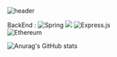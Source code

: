 
<!--
**YH-Jaaang/YH-Jaaang** is a ✨ _special_ ✨ repository because its `README.md` (this file) appears on your GitHub profile.

Here are some ideas to get you started:

- 🔭 I’m currently working on ...
- 🌱 I’m currently learning ...
- 👯 I’m looking to collaborate on ...
- 🤔 I’m looking for help with ...
- 💬 Ask me about ...
- 📫 How to reach me: ...
- 😄 Pronouns: ...
- ⚡ Fun fact: ...
-->
![header](https://capsule-render.vercel.app/api?type=waving&color=auto&height=300&section=header&text=JANG%20YOUNG%20HO&fontSize=90&animation=fadeIn&fontAlignY=38&descAlignY=51&descAlign=62)

BackEnd : 
![Spring](https://img.shields.io/badge/spring-%236DB33F.svg?style=for-the-badge&logo=spring&logoColor=white)
<img src="https://img.shields.io/badge/Web3.js-F16822?style=for-the-badge&logo=Web3.js&logoColor=white">
![Express.js](https://img.shields.io/badge/express.js-%23404d59.svg?style=for-the-badge&logo=express&logoColor=%2361DAFB)
<br>
![Ethereum](https://img.shields.io/badge/Ethereum-3C3C3D?style=for-the-badge&logo=Ethereum&logoColor=white)



![Anurag's GitHub stats](https://github-readme-stats.vercel.app/api?username=YH-Jaaang&&show_icons=true&theme=swift)
